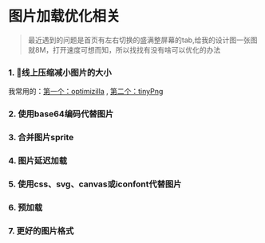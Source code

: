 # 图片加载优化相关

> 最近遇到的问题是首页有左右切换的盛满整屏幕的tab,给我的设计图一张图就8M，打开速度可想而知，所以找找有没有啥可以优化的办法

### 1.  线上压缩减小图片的大小   
我常用的：[第一个：optimizilla](https://imagecompressor.com/zh) , [第二个：tinyPng](https://tinypng.com)

### 2.  使用base64编码代替图片

### 3.  合并图片sprite

### 4.  图片延迟加载

### 5.  使用css、svg、canvas或iconfont代替图片

### 6.  预加载

### 7.  更好的图片格式

